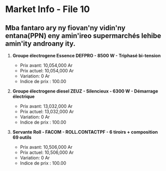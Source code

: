 # Market Info - File 10

## Mba fantaro ary ny fiovan'ny vidin'ny entana(PPN) eny amin'ireo supermarchés lehibe amin'ity androany ity.

1. **Groupe électrogene Essence DEFPRO - 8500 W - Triphasé bi-tension**
   - Prix avant: 10,054,000 Ar
   - Prix actuel: 10,054,000 Ar
   - Variation: 0 Ar
   - Indice de prix : 100.00

2. **Groupe électrogene diesel ZEUZ - Silencieux - 6300 W - Démarrage électrique**
   - Prix avant: 13,032,000 Ar
   - Prix actuel: 13,032,000 Ar
   - Variation: 0 Ar
   - Indice de prix : 100.00

3. **Servante Roll - FACOM - ROLL.CONTACTPF - 6 tiroirs + composition 69 outils**
   - Prix avant: 10,506,000 Ar
   - Prix actuel: 10,506,000 Ar
   - Variation: 0 Ar
   - Indice de prix : 100.00

